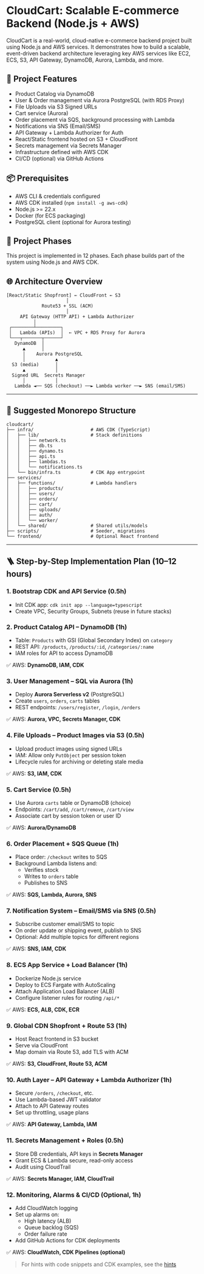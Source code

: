 # CloudCart: Scalable E-commerce Backend (Node.js + AWS)

CloudCart is a real-world, cloud-native e-commerce backend project built using Node.js and AWS services.
It demonstrates how to build a scalable, event-driven backend architecture leveraging key AWS services like EC2, ECS, S3, API Gateway, DynamoDB, Aurora, Lambda, and more.

## 🔧 Project Features

- Product Catalog via DynamoDB
- User & Order management via Aurora PostgreSQL (with RDS Proxy)
- File Uploads via S3 Signed URLs
- Cart service (Aurora)
- Order placement via SQS, background processing with Lambda
- Notifications via SNS (Email/SMS)
- API Gateway + Lambda Authorizer for Auth
- React/Static frontend hosted on S3 + CloudFront
- Secrets management via Secrets Manager
- Infrastructure defined with AWS CDK
- CI/CD (optional) via GitHub Actions

## 📦 Prerequisites

- AWS CLI & credentials configured
- AWS CDK installed (`npm install -g aws-cdk`)
- Node.js >= 22.x
- Docker (for ECS packaging)
- PostgreSQL client (optional for Aurora testing)

## 📁 Project Phases

This project is implemented in 12 phases. Each phase builds part of the system using Node.js and AWS CDK.

## 🌐 Architecture Overview

```
[React/Static Shopfront] ← CloudFront ← S3  
                      │  
             Route53 + SSL (ACM)  
                      │  
     API Gateway (HTTP API) + Lambda Authorizer  
          │  
 ┌────────┴─────────┐  
 │   Lambda (APIs)  │  ← VPC + RDS Proxy for Aurora  
 └───┬───────┬──────┘  
   DynamoDB  │  
      ▲      │  
      │    Aurora PostgreSQL  
      │           ▲  
  S3 (media)      │  
      ▲           │  
  Signed URL  Secrets Manager  
      │           │  
   Lambda ◄── SQS (checkout) ──► Lambda worker ──► SNS (email/SMS)
```

---

## 📁 Suggested Monorepo Structure

```
cloudcart/
├── infra/                     # AWS CDK (TypeScript)
│   ├── lib/                   # Stack definitions
│   │   ├── network.ts
│   │   ├── db.ts
│   │   ├── dynamo.ts
│   │   ├── api.ts
│   │   ├── lambdas.ts
│   │   └── notifications.ts
│   └── bin/infra.ts           # CDK App entrypoint
├── services/
│   ├── functions/             # Lambda handlers
│   │   ├── products/
│   │   ├── users/
│   │   ├── orders/
│   │   ├── cart/
│   │   ├── uploads/
│   │   ├── auth/
│   │   └── worker/
│   └── shared/                # Shared utils/models
├── scripts/                   # Seeder, migrations
└── frontend/                  # Optional React frontend
```

---

## 🪜 Step-by-Step Implementation Plan (10–12 hours)

### 1. Bootstrap CDK and API Service (0.5h)

- Init CDK app: `cdk init app --language=typescript`
- Create VPC, Security Groups, Subnets (reuse in future stacks)

### 2. Product Catalog API – DynamoDB (1h)

- Table: `Products` with GSI (Global Secondary Index) on `category`
- REST API: `/products`, `/products/:id`, `/categories/:name`
- IAM roles for API to access DynamoDB

✅ AWS: **DynamoDB, IAM, CDK**

### 3. User Management – SQL via Aurora (1h)

- Deploy **Aurora Serverless v2** (PostgreSQL)
- Create `users`, `orders`, `carts` tables
- REST endpoints: `/users/register`, `/login`, `/orders`

✅ AWS: **Aurora, VPC, Secrets Manager, CDK**

### 4. File Uploads – Product Images via S3 (0.5h)

- Upload product images using signed URLs
- IAM: Allow only `PutObject` per session token
- Lifecycle rules for archiving or deleting stale media

✅ AWS: **S3, IAM, CDK**

### 5. Cart Service (0.5h)

- Use Aurora `carts` table or DynamoDB (choice)
- Endpoints: `/cart/add`, `/cart/remove`, `/cart/view`
- Associate cart by session token or user ID

✅ AWS: **Aurora/DynamoDB**

### 6. Order Placement + SQS Queue (1h)

- Place order: `/checkout` writes to SQS
- Background Lambda listens and:
    - Verifies stock
    - Writes to `orders` table
    - Publishes to SNS

✅ AWS: **SQS, Lambda, Aurora, SNS**

### 7. Notification System – Email/SMS via SNS (0.5h)

- Subscribe customer email/SMS to topic
- On order update or shipping event, publish to SNS
- Optional: Add multiple topics for different regions

✅ AWS: **SNS, IAM, CDK**

### 8. ECS App Service + Load Balancer (1h)

- Dockerize Node.js service
- Deploy to ECS Fargate with AutoScaling
- Attach Application Load Balancer (ALB)
- Configure listener rules for routing `/api/*`

✅ AWS: **ECS, ALB, CDK, ECR**

### 9. Global CDN Shopfront + Route 53 (1h)

- Host React frontend in S3 bucket
- Serve via CloudFront
- Map domain via Route 53, add TLS with ACM

✅ AWS: **S3, CloudFront, Route 53, ACM**

### 10. Auth Layer – API Gateway + Lambda Authorizer (1h)

- Secure `/orders`, `/checkout`, etc.
- Use Lambda-based JWT validator
- Attach to API Gateway routes
- Set up throttling, usage plans

✅ AWS: **API Gateway, Lambda, IAM**

### 11. Secrets Management + Roles (0.5h)

- Store DB credentials, API keys in **Secrets Manager**
- Grant ECS & Lambda secure, read-only access
- Audit using CloudTrail

✅ AWS: **Secrets Manager, IAM, CloudTrail**

### 12. Monitoring, Alarms & CI/CD (Optional, 1h)

- Add CloudWatch logging
- Set up alarms on:
    - High latency (ALB)
    - Queue backlog (SQS)
    - Order failure rate
- Add GitHub Actions for CDK deployments

✅ AWS: **CloudWatch, CDK Pipelines (optional)**

> For hints with code snippets and CDK examples, see the [hints](./hints.md)